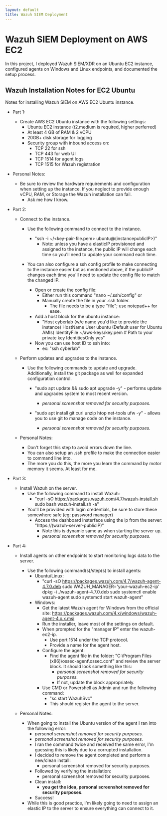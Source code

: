 ```yaml
---
layout: default
title: Wazuh SIEM Deployment
---
```


# Wazuh SIEM Deployment on AWS EC2

In this project, I deployed Wazuh SIEM/XDR on an Ubuntu EC2 instance, configured agents on Windows and Linux endpoints, and documented the setup process.  
## Wazuh Installation Notes for EC2 Ubuntu
Notes for installing Wazuh SIEM on AWS EC2 Ubuntu instance.

- Part 1:
  - Create AWS EC2 Ubuntu instance with the following settings:
    - Ubuntu EC2 instance (t2.medium is required, higher perferred)
    - At least 4 GB of RAM & 2 vCPU
    - 20GB+ disk storage for logging
    - Security group with inbound access on:
      - TCP 22 for ssh
      - TCP 443 for web UI
      - TCP 1514 for agent logs
      - TCP 1515 for Wazuh registration


 - Personal Notes:
   - Be sure to review the hardware requirements and configuration when setting up the instance. If you neglect to provide enough vCPU, RAM, or Storage the Wazuh installation can fail.
     - Ask me how I know.
     


     
- Part 2:
  - Connect to the instance.
    - Use the following command to connect to the instance. 
      - "ssh -i ~/<key-pair-file.pem> ubuntu@(instancepublicIP>)"
        - Note: unless you have a elasticIP provisioned and assigned to the instance, the public IP will change each time so you'll need to update your command each time.

    - You can also configure a ssh config profile to make connecting to the instance easier but as mentioned above, if the publicIP changes each time you'll need to update the config file to match the changed IP.
      - Open or create the config file:
        - Either run this command "nano ~/.ssh/config" or
        - Manually create the file in your .ssh folder.
          - The file needs to be a type "file"; use notepad++ for ease.
      - Add a host block for the ubuntu instance:
        - "Host cyberlab (w/e name you'd like to provide the instance)
            HostName <the EC2 public IP>
            User ubuntu (Default user for Ubuntu AMIs)
            IdentityFile ~/aws-keys/key.pem  # Path to your private key
            IdentitiesOnly yes"
      - Now you can use host ID to ssh into:
        - ex: "ssh cyberlab"

  - Perform updates and upgrades to the instance.
    - Use the following commands to update and upgrade. Additionally, install the git package as well for expanded configuration control.
      - "sudo apt update && sudo apt upgrade -y" - performs update and upgrades system to most recent version.
        - _personal screenshot removed for security purposes._

      - "sudo apt install git curl unzip htop net-tools ufw -y" - allows you to use git to manage code on the instance.
        - _personal screenshot removed for security purposes._


  - Personal Notes:
    - Don't forget this step to avoid errors down the line.
    - You can also setup an .ssh profile to make the connection easier to command line into.
    - The more you do this, the more you learn the command by motor memory it seems. At least for me.

- Part 3:
  - Install Wazuh on the server.
    - Use the following command to install Wazuh:
      - "curl -sO https://packages.wazuh.com/4.7/wazuh-install.sh
        sudo bash wazuh-install.sh -a"
    - You'll be provided with login credentials, be sure to store these somewhere safe (eg: password manager)
      - Access the dashboard insterface using the ip from the server: "https://(wazuh-server-publicIP)"
        - Note this is dynamic same as when starting the server up.
        - _personal screenshot removed for security purposes._

   
- Part 4:
  - Install agents on other endpoints to start monitoring logs data to the server.
    - Use the following command(s)/step(s) to install agents:
      - Ubuntu/Linux:
        - "curl -sO https://packages.wazuh.com/4.7/wazuh-agent-4.7.0.deb
           sudo WAZUH_MANAGER='your-wazuh-ec2-ip' dpkg -i ./wazuh-agent-4.7.0.deb
           sudo systemctl enable wazuh-agent
           sudo systemctl start wazuh-agent"
      - Windows:
        - Get the latest Wazuh agent for Windows from the official site: https://packages.wazuh.com/4.x/windows/wazuh-agent-4.x.x.msi
        - Run the installer, leave most of the settings on default.
        - When prompted for the "manager IP" enter the wazuh-ec2-ip.
          - Use port 1514 under the TCP protocol.
          - Provide a name for the agent host.
        - Configure the agent:
          - Find the agent file in the folder: "C:\Program Files (x86)\ossec-agent\ossec.conf" and review the server block. It should look something like this:
            - _personal screenshot removed for security purposes._
            - If not, update the block appropriately.
        - Use CMD or Powershell as Admin and run the following command:
          - "sc start WazuhSvc"
          - This should register the agent to the server.
         
  - Personal Notes:
    - When going to install the Ubuntu version of the agent I ran into the following error:
      - _personal screenshot removed for security purposes._
      - _personal screenshot removed for security purposes._
      - I ran the command twice and received the same error, I'm guessing this is likely due to a corrupted installation.
      - I decided to remove the agent completed and perform a new/clean install:
        - personal screenshot removed for security purposes.
      - Followed by verifying the installation:
        - personal screenshot removed for security purposes.
      - Clean install:
        - **you get the idea, personal screenshot removed for security purposes.**
      - Success!
    - While this is good practice, I'm likely going to need to assign an elastic IP to the server to ensure everything can connect to it.


